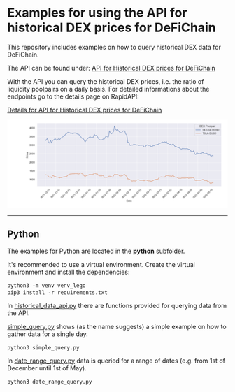 # Examples for using the API for historical DEX prices for DeFiChain

This repository includes examples on how to query historical DEX data for DeFiChain.

The API can be found under: [API for Historical DEX prices for DeFiChain](https://rapidapi.com/chrizogAPI/api/historical-dex-data-for-defichain/)

With the API you can query the historical DEX prices, i.e. the ratio of liquidity poolpairs on a daily basis. For detailed informations about the endpoints go to the details page on RapidAPI:

[Details for API for Historical DEX prices for DeFiChain](https://rapidapi.com/chrizogAPI/api/historical-dex-data-for-defichain/details)

![Example data](resources/plot.png)

---

## Python

The examples for Python are located in the **python** subfolder.

It's recommended to use a virtual environment. Create the virtual environment and install the dependencies:

```shell
python3 -m venv venv_lego
pip3 install -r requirements.txt
```

In [historical_data_api.py](python/historical_data_api.py) there are functions provided for querying data from the API.

[simple_query.py](python/simple_query.py) shows (as the name suggests) a simple example on how to gather data for a single day.

```shell
python3 simple_query.py
```

In [date_range_query.py](python/date_range_query.py) data is queried for a range of dates (e.g. from 1st of December until 1st of May).

```shell
python3 date_range_query.py
```